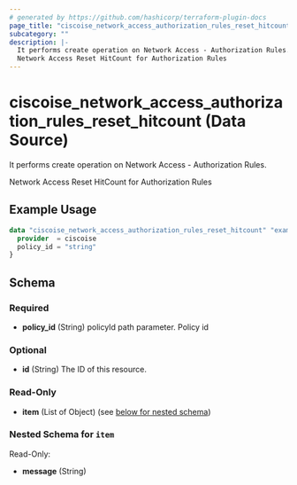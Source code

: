 ```yaml
---
# generated by https://github.com/hashicorp/terraform-plugin-docs
page_title: "ciscoise_network_access_authorization_rules_reset_hitcount Data Source - terraform-provider-ciscoise"
subcategory: ""
description: |-
  It performs create operation on Network Access - Authorization Rules.
  Network Access Reset HitCount for Authorization Rules
---
```


# ciscoise_network_access_authorization_rules_reset_hitcount (Data Source)

It performs create operation on Network Access - Authorization Rules.

Network Access Reset HitCount for Authorization Rules

## Example Usage

```terraform
data "ciscoise_network_access_authorization_rules_reset_hitcount" "example" {
  provider  = ciscoise
  policy_id = "string"
}
```

<!-- schema generated by tfplugindocs -->
## Schema

### Required

- **policy_id** (String) policyId path parameter. Policy id

### Optional

- **id** (String) The ID of this resource.

### Read-Only

- **item** (List of Object) (see [below for nested schema](#nestedatt--item))

<a id="nestedatt--item"></a>
### Nested Schema for `item`

Read-Only:

- **message** (String)


